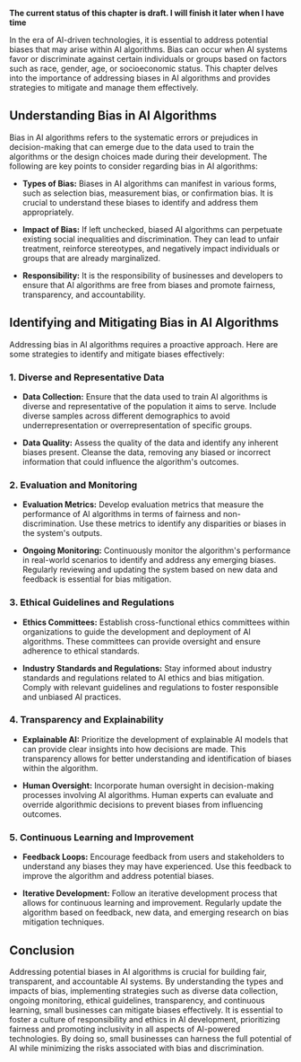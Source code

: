 **The current status of this chapter is draft. I will finish it later when I have time**

In the era of AI-driven technologies, it is essential to address potential biases that may arise within AI algorithms. Bias can occur when AI systems favor or discriminate against certain individuals or groups based on factors such as race, gender, age, or socioeconomic status. This chapter delves into the importance of addressing biases in AI algorithms and provides strategies to mitigate and manage them effectively.

Understanding Bias in AI Algorithms
-----------------------------------

Bias in AI algorithms refers to the systematic errors or prejudices in decision-making that can emerge due to the data used to train the algorithms or the design choices made during their development. The following are key points to consider regarding bias in AI algorithms:

* **Types of Bias:** Biases in AI algorithms can manifest in various forms, such as selection bias, measurement bias, or confirmation bias. It is crucial to understand these biases to identify and address them appropriately.

* **Impact of Bias:** If left unchecked, biased AI algorithms can perpetuate existing social inequalities and discrimination. They can lead to unfair treatment, reinforce stereotypes, and negatively impact individuals or groups that are already marginalized.

* **Responsibility:** It is the responsibility of businesses and developers to ensure that AI algorithms are free from biases and promote fairness, transparency, and accountability.

Identifying and Mitigating Bias in AI Algorithms
------------------------------------------------

Addressing bias in AI algorithms requires a proactive approach. Here are some strategies to identify and mitigate biases effectively:

### 1. Diverse and Representative Data

* **Data Collection:** Ensure that the data used to train AI algorithms is diverse and representative of the population it aims to serve. Include diverse samples across different demographics to avoid underrepresentation or overrepresentation of specific groups.

* **Data Quality:** Assess the quality of the data and identify any inherent biases present. Cleanse the data, removing any biased or incorrect information that could influence the algorithm's outcomes.

### 2. Evaluation and Monitoring

* **Evaluation Metrics:** Develop evaluation metrics that measure the performance of AI algorithms in terms of fairness and non-discrimination. Use these metrics to identify any disparities or biases in the system's outputs.

* **Ongoing Monitoring:** Continuously monitor the algorithm's performance in real-world scenarios to identify and address any emerging biases. Regularly reviewing and updating the system based on new data and feedback is essential for bias mitigation.

### 3. Ethical Guidelines and Regulations

* **Ethics Committees:** Establish cross-functional ethics committees within organizations to guide the development and deployment of AI algorithms. These committees can provide oversight and ensure adherence to ethical standards.

* **Industry Standards and Regulations:** Stay informed about industry standards and regulations related to AI ethics and bias mitigation. Comply with relevant guidelines and regulations to foster responsible and unbiased AI practices.

### 4. Transparency and Explainability

* **Explainable AI:** Prioritize the development of explainable AI models that can provide clear insights into how decisions are made. This transparency allows for better understanding and identification of biases within the algorithm.

* **Human Oversight:** Incorporate human oversight in decision-making processes involving AI algorithms. Human experts can evaluate and override algorithmic decisions to prevent biases from influencing outcomes.

### 5. Continuous Learning and Improvement

* **Feedback Loops:** Encourage feedback from users and stakeholders to understand any biases they may have experienced. Use this feedback to improve the algorithm and address potential biases.

* **Iterative Development:** Follow an iterative development process that allows for continuous learning and improvement. Regularly update the algorithm based on feedback, new data, and emerging research on bias mitigation techniques.

Conclusion
----------

Addressing potential biases in AI algorithms is crucial for building fair, transparent, and accountable AI systems. By understanding the types and impacts of bias, implementing strategies such as diverse data collection, ongoing monitoring, ethical guidelines, transparency, and continuous learning, small businesses can mitigate biases effectively. It is essential to foster a culture of responsibility and ethics in AI development, prioritizing fairness and promoting inclusivity in all aspects of AI-powered technologies. By doing so, small businesses can harness the full potential of AI while minimizing the risks associated with bias and discrimination.
